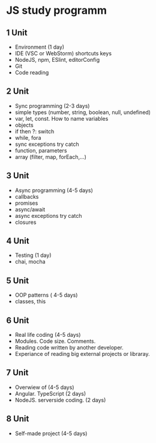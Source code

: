 # JS study programm

## 1 Unit
* Environment (1 day)
* IDE (VSC or WebStorm) shortcuts keys
* NodeJS, npm, ESlint, editorConfig
* Git
* Code reading

## 2 Unit
* Sync programming (2-3 days)
* simple types (number, string, boolean, null, undefined)
* var, let, const. How to name variables
* objects
* if then ?: switch
* while, fora
* sync exceptions try catch
* function, parameters
* array (filter, map, forEach,...)

## 3 Unit
* Async programming (4-5 days)
* callbacks
* promises
* async/await
* async exceptions try catch
* closures

## 4 Unit
* Testing (1 day)
* chai, mocha

## 5 Unit
* OOP patterns ( 4-5 days)
* classes, this

## 6 Unit
* Real life coding (4-5 days)
* Modules. Code size. Comments.
* Reading code written by another developer.
* Experiance of reading big external projects or libraray.

## 7 Unit
* Overwiew of (4-5 days)
* Angular. TypeScript (2 days)
* NodeJS. serverside coding. (2 days)

## 8 Unit
* Self-made project (4-5 days)



